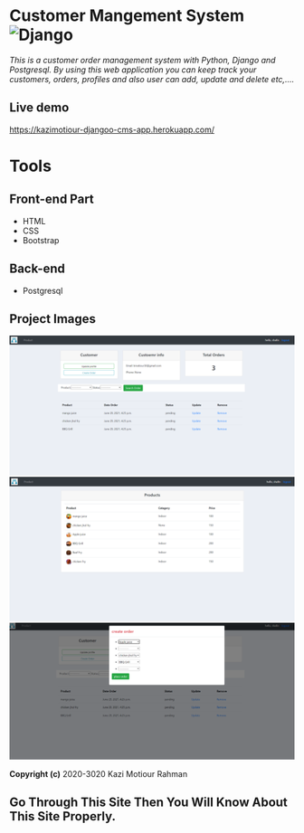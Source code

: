 # Customer Mangement System ![Django](https://img.shields.io/badge/-Django-%23092E20?style=flat-square&logo=Django&logoColor=white)

*This is a customer order management system with Python, Django and Postgresql. By using this web application you can keep track your customers, orders, profiles and also user can add, update and delete etc,....*

## Live demo
https://kazimotiour-djangoo-cms-app.herokuapp.com/

# Tools
## Front-end Part
* HTML
* CSS
* Bootstrap
## Back-end
* Postgresql
## Project Images
![](images/CMS2.PNG)
![](images/CMS1.PNG)
![](images/CMS3PNG.PNG)





**Copyright (c)** 2020-3020 Kazi Motiour Rahman
## Go Through This Site Then You Will Know About This Site Properly.
